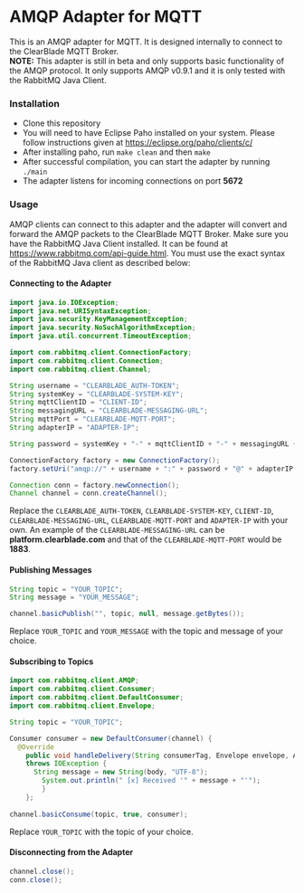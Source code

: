 # AMQP Adapter for MQTT

This is an AMQP adapter for MQTT. It is designed internally to connect to the ClearBlade MQTT Broker.  
__NOTE:__ This adapter is still in beta and only supports basic functionality of the AMQP protocol. It only supports AMQP v0.9.1 and it is only tested with the RabbitMQ Java Client.  

### Installation  
- Clone this repository  
- You will need to have Eclipse Paho installed on your system. Please follow instructions given at https://eclipse.org/paho/clients/c/  
- After installing paho, run ```make clean``` and then ```make```  
- After successful compilation, you can start the adapter by running ```./main```  
- The adapter listens for incoming connections on port __5672__ 

### Usage  

AMQP clients can connect to this adapter and the adapter will convert and forward the AMQP packets to the ClearBlade MQTT Broker. Make sure you have the RabbitMQ Java Client installed. It can be found at https://www.rabbitmq.com/api-guide.html. 
You must use the exact syntax of the RabbitMQ Java client as described below:

#### Connecting to the Adapter  
```java
import java.io.IOException;
import java.net.URISyntaxException;
import java.security.KeyManagementException;
import java.security.NoSuchAlgorithmException;
import java.util.concurrent.TimeoutException;

import com.rabbitmq.client.ConnectionFactory;
import com.rabbitmq.client.Connection;
import com.rabbitmq.client.Channel;

String username = "CLEARBLADE_AUTH-TOKEN";
String systemKey = "CLEARBLADE-SYSTEM-KEY";
String mqttClientID = "CLIENT-ID";
String messagingURL = "CLEARBLADE-MESSAGING-URL";
String mqttPort = "CLEARBLADE-MQTT-PORT";
String adapterIP = "ADAPTER-IP";

String password = systemKey + "-" + mqttClientID + "-" + messagingURL + "-" + mqttPort;

ConnectionFactory factory = new ConnectionFactory(); 
factory.setUri("amqp://" + username + ":" + password + "@" + adapterIP + ":5672");

Connection conn = factory.newConnection();
Channel channel = conn.createChannel();
```  
Replace the ```CLEARBLADE_AUTH-TOKEN```, ```CLEARBLADE-SYSTEM-KEY```, ```CLIENT-ID```, ```CLEARBLADE-MESSAGING-URL```, ```CLEARBLADE-MQTT-PORT``` and ```ADAPTER-IP``` with your own. An example of the ```CLEARBLADE-MESSAGING-URL``` can be __platform.clearblade.com__ and that of the ```CLEARBLADE-MQTT-PORT``` would be __1883__.   

#### Publishing Messages  
```java
String topic = "YOUR_TOPIC";
String message = "YOUR_MESSAGE";

channel.basicPublish("", topic, null, message.getBytes());
```

Replace ```YOUR_TOPIC``` and ```YOUR_MESSAGE``` with the topic and message of your choice.  

#### Subscribing to Topics  
```java
import com.rabbitmq.client.AMQP;
import com.rabbitmq.client.Consumer;
import com.rabbitmq.client.DefaultConsumer;
import com.rabbitmq.client.Envelope;

String topic = "YOUR_TOPIC";

Consumer consumer = new DefaultConsumer(channel) {
  @Override
	public void handleDelivery(String consumerTag, Envelope envelope, AMQP.BasicProperties properties, byte[] body)
	throws IOException {
	  String message = new String(body, "UTF-8");
		System.out.println(" [x] Received '" + message + "'");
		}
	};
	
channel.basicConsume(topic, true, consumer);
```
Replace ```YOUR_TOPIC``` with the topic of your choice.  

#### Disconnecting from the Adapter  
```java
channel.close();
conn.close();
```  



